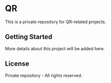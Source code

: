 # QR

This is a private repository for QR-related projects.

## Getting Started

More details about this project will be added here.

## License

Private repository - All rights reserved. 
